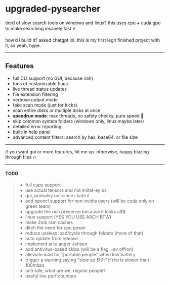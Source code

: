 # upgraded-pysearcher

tired of slow search tools on windows and linux? this uses cpu + cuda gpu to make searching insanely fast ⚡

how’d i build it? asked chatgpt lol. this is my first legit finished project with it, so yeah, hype.

---

## Features

- full CLI support (no GUI, because nah)  
- tons of customizable flags  
- live thread status updates  
- file extension filtering  
- verbose output mode  
- fake scan mode (just for kicks)  
- scan entire disks or multiple disks at once  
- **speedrun mode**: max threads, no safety checks, pure speed 🚀  
- skip common system folders (windows only, linux maybe later)  
- detailed error reporting  
- built-in help panel  
- advanced content filters: search by hex, base64, or file size  

---

if you want gui or more features, hit me up. otherwise, happy blazing through files 🔥

---
#### TODO
>- full cupy support
>- use actual tensors and not imitat-ey bs
>- gui, probably not since i hate it
>- add opencl support for non-nvidia users (will be cuda only on green team)
>- upgrade the rich presence because it looks a$$
>- linux support (YES YOU USE ARCH BTW)
>- make 2mb ram caches
>- ditch the need for cpu power
>- reduce useless load/cycle through folders (more of that)
>- auto update from release
>- implement ai to anger Jensen
>- add antivirus-based skips (will be a flag, -av off/on)
>- alleviate load for "portable people" when low battery
>- trigger a warning saying "slow as $h1t" if r/w is slower than 100mbps
>- anti-idle, what are we, regular people?
>- useful live perf counters
